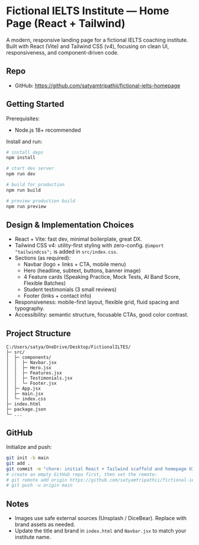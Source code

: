 # Fictional IELTS Institute — Home Page (React + Tailwind)

A modern, responsive landing page for a fictional IELTS coaching institute. Built with React (Vite) and Tailwind CSS (v4), focusing on clean UI, responsiveness, and component-driven code.

## Repo

- GitHub: https://github.com/satyamtripathii/fictional-ielts-homepage

## Getting Started

Prerequisites:
- Node.js 18+ recommended

Install and run:

```bash
# install deps
npm install

# start dev server
npm run dev

# build for production
npm run build

# preview production build
npm run preview
```

## Design & Implementation Choices

- React + Vite: fast dev, minimal boilerplate, great DX.
- Tailwind CSS v4: utility-first styling with zero-config. `@import "tailwindcss";` is added in `src/index.css`.
- Sections (as required):
  - Navbar (logo + links + CTA, mobile menu)
  - Hero (headline, subtext, buttons, banner image)
  - 4 Feature cards (Speaking Practice, Mock Tests, AI Band Score, Flexible Batches)
  - Student testimonials (3 small reviews)
  - Footer (links + contact info)
- Responsiveness: mobile-first layout, flexible grid, fluid spacing and typography.
- Accessibility: semantic structure, focusable CTAs, good color contrast.

## Project Structure

```
C:/Users/satya/OneDrive/Desktop/FictionalILTES/
├─ src/
│  ├─ components/
│  │  ├─ Navbar.jsx
│  │  ├─ Hero.jsx
│  │  ├─ Features.jsx
│  │  ├─ Testimonials.jsx
│  │  └─ Footer.jsx
│  ├─ App.jsx
│  ├─ main.jsx
│  └─ index.css
├─ index.html
├─ package.json
└─ ...
```

## GitHub

Initialize and push:

```bash
git init -b main
git add .
git commit -m "chore: initial React + Tailwind scaffold and homepage UI"
# create an empty GitHub repo first, then set the remote:
# git remote add origin https://github.com/satyamtripathii/fictional-ielts-homepage.git
# git push -u origin main
```

## Notes

- Images use safe external sources (Unsplash / DiceBear). Replace with brand assets as needed.
- Update the title and brand in `index.html` and `Navbar.jsx` to match your institute name.
